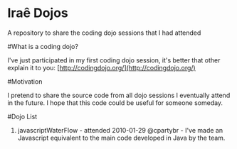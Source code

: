 Iraê Dojos
======
A repository to share the coding dojo sessions that I had attended

#What is a coding dojo?

I've just participated in my first coding dojo session, it's better that other explain it to you:
[http://codingdojo.org/](http://codingdojo.org/)

#Motivation

I pretend to share the source code from all dojo sessions I eventually attend in the future. I hope that this code could be useful for someone someday.

#Dojo List

1. javascriptWaterFlow - attended 2010-01-29 @cpartybr - I've made an Javascript equivalent to the main code developed in Java by the team.

